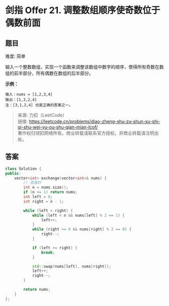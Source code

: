 # 剑指 Offer 21. 调整数组顺序使奇数位于偶数前面

## 题目

难度: 简单

输入一个整数数组，实现一个函数来调整该数组中数字的顺序，使得所有奇数在数组的前半部分，所有偶数在数组的后半部分。

**示例：**

```
输入：nums = [1,2,3,4]
输出：[1,3,2,4] 
注：[3,1,2,4] 也是正确的答案之一。
```

> 来源: 力扣（LeetCode）  
> 链接: <https://leetcode.cn/problems/diao-zheng-shu-zu-shun-xu-shi-qi-shu-wei-yu-ou-shu-qian-mian-lcof/>  
> 著作权归领扣网络所有。商业转载请联系官方授权，非商业转载请注明出处。

## 答案

```c++
class Solution {
public:
    vector<int> exchange(vector<int>& nums) {
        // 双指针
        int n = nums.size();
        if (n <= 1) return nums;
        int left = 0;
        int right = n - 1;

        while (left < right) {
            while (left < n && nums[left] % 2 == 1) {
                left++;
            }
            while (right >= 0 && nums[right] % 2 == 0) {
                right--;
            }

            if (left >= right) {
                break;
            }

            std::swap(nums[left], nums[right]);
            left++;
            right--;
        }

        return nums;
    }
};
```
